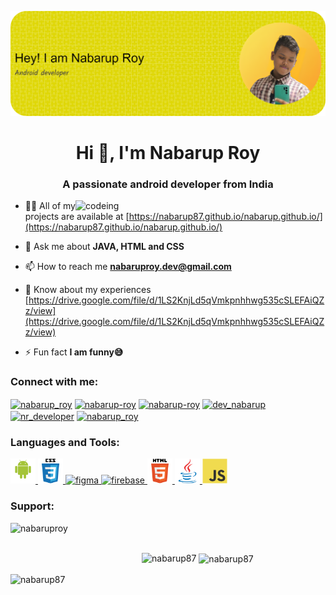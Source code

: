 ![logo](https://github.com/nabarup87/nabarup87/blob/main/Github%20Banner.png)
<h1 align="center">Hi 👋, I'm Nabarup Roy</h1>
<h3 align="center">A passionate android developer from India</h3>

<img align="right" alt="codeing" width="400" src="https://user-images.githubusercontent.com/55389276/140866485-8fb1c876-9a8f-4d6a-98dc-08c4981eaf70.gif">

- 👨‍💻 All of my projects are available at [https://nabarup87.github.io/nabarup.github.io/](https://nabarup87.github.io/nabarup.github.io/)

- 💬 Ask me about **JAVA, HTML and CSS**

- 📫 How to reach me **nabaruproy.dev@gmail.com**

- 📄 Know about my experiences [https://drive.google.com/file/d/1LS2KnjLd5qVmkpnhhwg535cSLEFAiQZz/view](https://drive.google.com/file/d/1LS2KnjLd5qVmkpnhhwg535cSLEFAiQZz/view)

- ⚡ Fun fact **I am funny😅**

<h3 align="left">Connect with me:</h3>
<p align="left">
<a href="https://twitter.com/nabarup_roy" target="blank"><img align="center" src="https://raw.githubusercontent.com/rahuldkjain/github-profile-readme-generator/master/src/images/icons/Social/twitter.svg" alt="nabarup_roy" height="30" width="40" /></a>
<a href="https://linkedin.com/in/nabarup-roy" target="blank"><img align="center" src="https://raw.githubusercontent.com/rahuldkjain/github-profile-readme-generator/master/src/images/icons/Social/linked-in-alt.svg" alt="nabarup-roy" height="30" width="40" /></a>
<a href="https://stackoverflow.com/users/22744816/nabarup-roy" target="blank"><img align="center" src="https://raw.githubusercontent.com/rahuldkjain/github-profile-readme-generator/master/src/images/icons/Social/stack-overflow.svg" alt="nabarup-roy" height="30" width="40" /></a>
<a href="https://instagram.com/dev_nabarup" target="blank"><img align="center" src="https://raw.githubusercontent.com/rahuldkjain/github-profile-readme-generator/master/src/images/icons/Social/instagram.svg" alt="dev_nabarup" height="30" width="40" /></a>
<a href="[https://www.youtube.com/c/nr_developer](https://www.youtube.com/channel/UCrEi2b7_swbGMwLFgzzTU4Q)" target="blank"><img align="center" src="https://raw.githubusercontent.com/rahuldkjain/github-profile-readme-generator/master/src/images/icons/Social/youtube.svg" alt="nr_developer" height="30" width="40" /></a>
<a href="https://www.leetcode.com/nabarup_roy" target="blank"><img align="center" src="https://raw.githubusercontent.com/rahuldkjain/github-profile-readme-generator/master/src/images/icons/Social/leet-code.svg" alt="nabarup_roy" height="30" width="40" /></a>
</p>

<h3 align="left">Languages and Tools:</h3>
<p align="left"> <a href="https://developer.android.com" target="_blank" rel="noreferrer"> <img src="https://raw.githubusercontent.com/devicons/devicon/master/icons/android/android-original-wordmark.svg" alt="android" width="40" height="40"/> </a> <a href="https://www.w3schools.com/css/" target="_blank" rel="noreferrer"> <img src="https://raw.githubusercontent.com/devicons/devicon/master/icons/css3/css3-original-wordmark.svg" alt="css3" width="40" height="40"/> </a> <a href="https://www.figma.com/" target="_blank" rel="noreferrer"> <img src="https://www.vectorlogo.zone/logos/figma/figma-icon.svg" alt="figma" width="40" height="40"/> </a> <a href="https://firebase.google.com/" target="_blank" rel="noreferrer"> <img src="https://www.vectorlogo.zone/logos/firebase/firebase-icon.svg" alt="firebase" width="40" height="40"/> </a> <a href="https://www.w3.org/html/" target="_blank" rel="noreferrer"> <img src="https://raw.githubusercontent.com/devicons/devicon/master/icons/html5/html5-original-wordmark.svg" alt="html5" width="40" height="40"/> </a> <a href="https://www.java.com" target="_blank" rel="noreferrer"> <img src="https://raw.githubusercontent.com/devicons/devicon/master/icons/java/java-original.svg" alt="java" width="40" height="40"/> </a> <a href="https://developer.mozilla.org/en-US/docs/Web/JavaScript" target="_blank" rel="noreferrer"> <img src="https://raw.githubusercontent.com/devicons/devicon/master/icons/javascript/javascript-original.svg" alt="javascript" width="40" height="40"/> </a> </p>

<h3 align="left">Support:</h3>
<p><a href="https://www.buymeacoffee.com/nabaruproy"> <img align="left" src="https://cdn.buymeacoffee.com/buttons/v2/default-yellow.png" height="50" width="210" alt="nabaruproy" /></a></p><br><br>

<p><img align="left" src="https://github-readme-stats.vercel.app/api/top-langs?username=nabarup87&show_icons=true&locale=en&layout=compact" alt="nabarup87" /></p>

<p>&nbsp;<img align="center" src="https://github-readme-stats.vercel.app/api?username=nabarup87&show_icons=true&locale=en" alt="nabarup87" /></p>

<p><img align="center" src="https://github-readme-streak-stats.herokuapp.com/?user=nabarup87&" alt="nabarup87" /></p>
